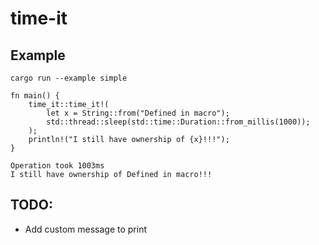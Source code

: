 # time-it

## Example

```
cargo run --example simple
```

```
fn main() {
    time_it::time_it!(
        let x = String::from("Defined in macro");
        std::thread::sleep(std::time::Duration::from_millis(1000));
    );
    println!("I still have ownership of {x}!!!");
}
```
```
Operation took 1003ms
I still have ownership of Defined in macro!!!
```


## TODO:
* Add custom message to print